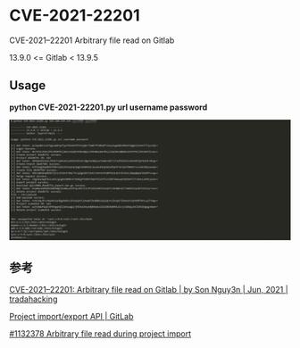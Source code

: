 # CVE-2021-22201
CVE-2021–22201 Arbitrary file read on Gitlab 

13.9.0 <= Gitlab < 13.9.5

## Usage

**python CVE-2021-22201.py url username password**

![](https://raw.githubusercontent.com/exp1orer/CVE-2021-22201/main/edf814bc-cc66-11eb-9332-a683e7be0e99.png)

## 参考

[CVE-2021–22201: Arbitrary file read on Gitlab | by Son Nguy3n | Jun, 2021 | tradahacking](https://tradahacking.vn/cve-2021-22201-arbitrary-file-read-on-gitlab-d84d77cd83e3)

[Project import/export API | GitLab](https://docs.gitlab.com/ee/api/project_import_export.html#import-status)

[#1132378 Arbitrary file read during project import](https://hackerone.com/reports/1132378)
